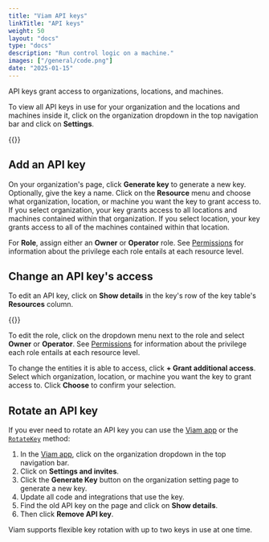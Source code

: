 ```yaml
---
title: "Viam API keys"
linkTitle: "API keys"
weight: 50
layout: "docs"
type: "docs"
description: "Run control logic on a machine."
images: ["/general/code.png"]
date: "2025-01-15"
---
```


API keys grant access to organizations, locations, and machines.

To view all API keys in use for your organization and the locations and machines inside it, click on the organization dropdown in the top navigation bar and click on **Settings**.

{{<imgproc src="/fleet/api-keys.png" resize="700x" declaredimensions=true alt="API Keys table" class="shadow" >}}

## Add an API key

On your organization's page, click **Generate key** to generate a new key.
Optionally, give the key a name.
Click on the **Resource** menu and choose what organization, location, or machine you want the key to grant access to.
If you select organization, your key grants access to all locations and machines contained within that organization.
If you select location, your key grants access to all of the machines contained within that location.

For **Role**, assign either an **Owner** or **Operator** role.
See [Permissions](/manage/manage/rbac/) for information about the privilege each role entails at each resource level.

## Change an API key's access

To edit an API key, click on **Show details** in the key's row of the key table's **Resources** column.

{{<imgproc src="/fleet/additional-details.png" resize="700x" declaredimensions=true alt="Additional details for a key" class="shadow" >}}

To edit the role, click on the dropdown menu next to the role and select **Owner** or **Operator**.
See [Permissions](/manage/manage/rbac/) for information about the privilege each role entails at each resource level.

To change the entities it is able to access, click **+ Grant additional access**.
Select which organization, location, or machine you want the key to grant access to.
Click **Choose** to confirm your selection.

## Rotate an API key

If you ever need to rotate an API key you can use the [Viam app](https://app.viam.com/) or the [`RotateKey`](/dev/reference/apis/fleet/#rotatekey) method:

1. In the [Viam app](https://app.viam.com/), click on the organization dropdown in the top navigation bar.
1. Click on **Settings and invites**.
1. Click the **Generate Key** button on the organization setting page to generate a new key.
1. Update all code and integrations that use the key.
1. Find the old API key on the page and click on **Show details**.
1. Then click **Remove API key**.

Viam supports flexible key rotation with up to two keys in use at one time.

